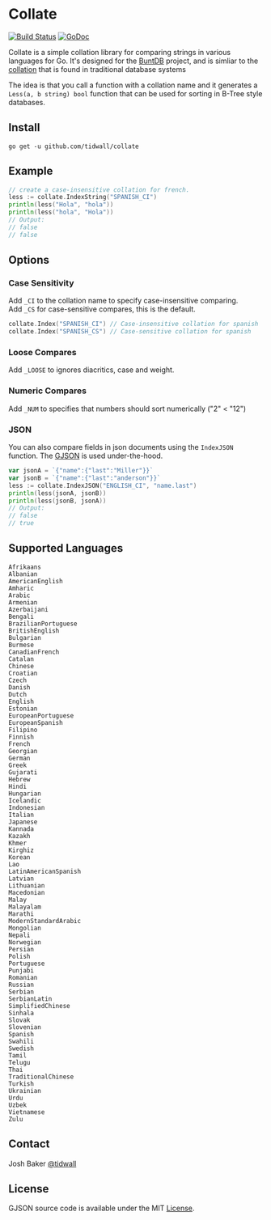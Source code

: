 Collate
======
<a href="https://travis-ci.org/tidwall/collate"><img src="https://img.shields.io/travis/tidwall/collate.svg?style=flat-square" alt="Build Status"></a>
<a href="https://godoc.org/github.com/tidwall/collate"><img src="https://img.shields.io/badge/api-reference-blue.svg?style=flat-square" alt="GoDoc"></a>

Collate is a simple collation library for comparing strings in various languages for Go. 
It's designed for the [BuntDB](https://github.com/tidwall/buntdb) project, and 
is simliar to the 
[collation](https://msdn.microsoft.com/en-us/library/ms174596.aspx) that is 
found in traditional database systems

The idea is that you call a function with a collation name and it generates 
a `Less(a, b string) bool` function that can be used for sorting in B-Tree 
style databases.

Install
-------
```
go get -u github.com/tidwall/collate
```

Example
-------
```go
// create a case-insensitive collation for french.
less := collate.IndexString("SPANISH_CI")
println(less("Hola", "hola"))
println(less("hola", "Hola"))
// Output:
// false
// false
```

Options
-------

### Case Sensitivity
Add `_CI` to the collation name to specify case-insensitive comparing.  
Add `_CS` for case-sensitive compares, this is the default.

```go
collate.Index("SPANISH_CI") // Case-insensitive collation for spanish
collate.Index("SPANISH_CS") // Case-sensitive collation for spanish
```

### Loose Compares
Add `_LOOSE` to ignores diacritics, case and weight.

### Numeric Compares
Add `_NUM` to specifies that numbers should sort numerically ("2" < "12")

### JSON
You can also compare fields in json documents using the `IndexJSON` function.
The [GJSON](https://github.com/tidwall/gjson) is used under-the-hood.

```go
var jsonA = `{"name":{"last":"Miller"}}`
var jsonB = `{"name":{"last":"anderson"}}`
less := collate.IndexJSON("ENGLISH_CI", "name.last")
println(less(jsonA, jsonB))
println(less(jsonB, jsonA))
// Output:
// false
// true
```

Supported Languages
-------------------

```
Afrikaans
Albanian
AmericanEnglish
Amharic
Arabic
Armenian
Azerbaijani
Bengali
BrazilianPortuguese
BritishEnglish
Bulgarian
Burmese
CanadianFrench
Catalan
Chinese
Croatian
Czech
Danish
Dutch
English
Estonian
EuropeanPortuguese
EuropeanSpanish
Filipino
Finnish
French
Georgian
German
Greek
Gujarati
Hebrew
Hindi
Hungarian
Icelandic
Indonesian
Italian
Japanese
Kannada
Kazakh
Khmer
Kirghiz
Korean
Lao
LatinAmericanSpanish
Latvian
Lithuanian
Macedonian
Malay
Malayalam
Marathi
ModernStandardArabic
Mongolian
Nepali
Norwegian
Persian
Polish
Portuguese
Punjabi
Romanian
Russian
Serbian
SerbianLatin
SimplifiedChinese
Sinhala
Slovak
Slovenian
Spanish
Swahili
Swedish
Tamil
Telugu
Thai
TraditionalChinese
Turkish
Ukrainian
Urdu
Uzbek
Vietnamese
Zulu
```





## Contact
Josh Baker [@tidwall](http://twitter.com/tidwall)

## License

GJSON source code is available under the MIT [License](/LICENSE).


